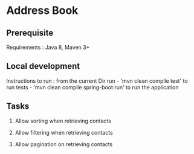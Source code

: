 # Address Book

## Prerequisite

Requirements : Java 8, Maven 3+

## Local development

Instructions to run :
from the current Dir run
    -   'mvn clean compile test' to run tests
    -   'mvn clean compile spring-boot:run' to run the application

## Tasks

1. Allow sorting when retrieving contacts

2. Allow filtering when retrieving contacts

3. Allow pagination on retrieving contacts




